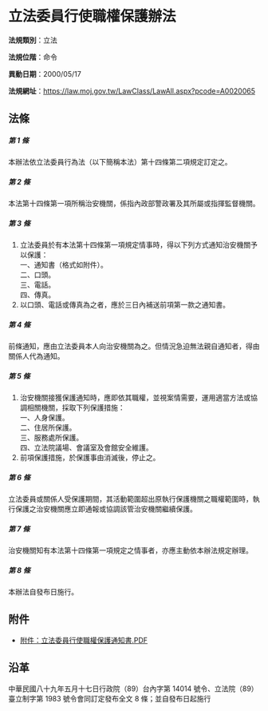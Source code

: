 # 立法委員行使職權保護辦法




**法規類別**：立法

**法規位階**：命令

**異動日期**：2000/05/17  

**法規網址**：https://law.moj.gov.tw/LawClass/LawAll.aspx?pcode=A0020065



## 法條
##### 第 1 條
本辦法依立法委員行為法（以下簡稱本法）第十四條第二項規定訂定之。

##### 第 2 條
本法第十四條第一項所稱治安機關，係指內政部警政署及其所屬或指揮監督機關。

##### 第 3 條
1. 立法委員於有本法第十四條第一項規定情事時，得以下列方式通知治安機關予以保護：  
一、通知書（格式如附件）。  
二、口頭。  
三、電話。  
四、傳真。
1. 以口頭、電話或傳真為之者，應於三日內補送前項第一款之通知書。

##### 第 4 條
前條通知，應由立法委員本人向治安機關為之。但情況急迫無法親自通知者，得由關係人代為通知。

##### 第 5 條
1. 治安機關接獲保護通知時，應即依其職權，並視案情需要，運用適當方法或協調相關機關，採取下列保護措施：  
一、人身保護。  
二、住居所保護。  
三、服務處所保護。  
四、立法院議場、會議室及會館安全維護。
1. 前項保護措施，於保護事由消滅後，停止之。

##### 第 6 條
立法委員或關係人受保護期間，其活動範圍超出原執行保護機關之職權範圍時，執行保護之治安機關應立即通報或協調該管治安機關繼續保護。

##### 第 7 條
治安機關知有本法第十四條第一項規定之情事者，亦應主動依本辦法規定辦理。

##### 第 8 條
本辦法自發布日施行。
## 附件
* [附件：立法委員行使職權保護通知書.PDF](https://law.moj.gov.tw/LawClass/LawGetFile.ashx?FileId=0000210817)
## 沿革
中華民國八十九年五月十七日行政院（89）台內字第 14014  號令、立法院（89）臺立制字第 1983 號令會同訂定發布全文 8  條；並自發布日起施行
